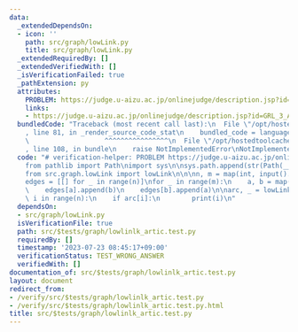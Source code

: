 ```yaml
---
data:
  _extendedDependsOn:
  - icon: ''
    path: src/graph/lowLink.py
    title: src/graph/lowLink.py
  _extendedRequiredBy: []
  _extendedVerifiedWith: []
  _isVerificationFailed: true
  _pathExtension: py
  attributes:
    PROBLEM: https://judge.u-aizu.ac.jp/onlinejudge/description.jsp?id=GRL_3_A&lang=ja
    links:
    - https://judge.u-aizu.ac.jp/onlinejudge/description.jsp?id=GRL_3_A&lang=ja
  bundledCode: "Traceback (most recent call last):\n  File \"/opt/hostedtoolcache/Python/3.11.4/x64/lib/python3.11/site-packages/onlinejudge_verify/documentation/build.py\"\
    , line 81, in _render_source_code_stat\n    bundled_code = language.bundle(\n\
    \                   ^^^^^^^^^^^^^^^^\n  File \"/opt/hostedtoolcache/Python/3.11.4/x64/lib/python3.11/site-packages/onlinejudge_verify/languages/python.py\"\
    , line 108, in bundle\n    raise NotImplementedError\nNotImplementedError\n"
  code: "# verification-helper: PROBLEM https://judge.u-aizu.ac.jp/onlinejudge/description.jsp?id=GRL_3_A&lang=ja\n\
    from pathlib import Path\nimport sys\n\nsys.path.append(str(Path(__file__).resolve().parent.parent.parent.parent))\n\
    from src.graph.lowLink import lowLink\n\n\nn, m = map(int, input().split())\n\
    edges = [[] for _ in range(n)]\nfor _ in range(m):\n    a, b = map(int, input().split())\n\
    \    edges[a].append(b)\n    edges[b].append(a)\n\narc, _ = lowLink(edges)\nfor\
    \ i in range(n):\n    if arc[i]:\n        print(i)\n"
  dependsOn:
  - src/graph/lowLink.py
  isVerificationFile: true
  path: src/$tests/graph/lowlinlk_artic.test.py
  requiredBy: []
  timestamp: '2023-07-23 08:45:17+09:00'
  verificationStatus: TEST_WRONG_ANSWER
  verifiedWith: []
documentation_of: src/$tests/graph/lowlinlk_artic.test.py
layout: document
redirect_from:
- /verify/src/$tests/graph/lowlinlk_artic.test.py
- /verify/src/$tests/graph/lowlinlk_artic.test.py.html
title: src/$tests/graph/lowlinlk_artic.test.py
---
```

